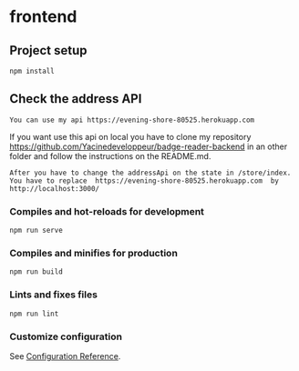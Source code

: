 # frontend

## Project setup
```
npm install
```

## Check the address API
```
You can use my api https://evening-shore-80525.herokuapp.com 
```
If you want use this api on local you have to clone my repository https://github.com/Yacinedeveloppeur/badge-reader-backend in an other folder and follow the instructions on the README.md.
```
After you have to change the addressApi on the state in /store/index. You have to replace  https://evening-shore-80525.herokuapp.com  by http://localhost:3000/
```

### Compiles and hot-reloads for development
```
npm run serve
```

### Compiles and minifies for production
```
npm run build
```

### Lints and fixes files
```
npm run lint
```

### Customize configuration
See [Configuration Reference](https://cli.vuejs.org/config/).
